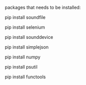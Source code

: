 packages that needs to be installed:

pip install soundfile

pip install selenium

pip install sounddevice

pip install simplejson

pip install numpy

pip install psutil

pip install functools

